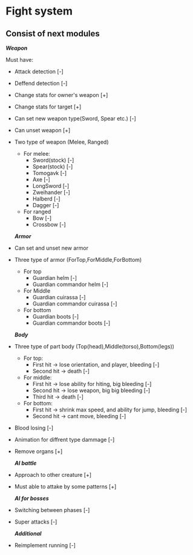 # Fight system

## Consist of next modules

   ***Weapon***

Must have:

* Attack detection [-]
* Deffend detection [-]
* Change stats for owner's weapon [+]
* Change stats for target [+]
* Can set new weapon type(Sword, Spear etc.) [-]
* Can unset weapon [+]
* Two type of weapon (Melee, Ranged)
  * For melee:
    * Sword(stock) [-]
    * Spear(stock) [-]
    * Tomogavk [-]
    * Axe [-]
    * LongSword [-]
    * Zweihander [-]
    * Halberd [-]
    * Dagger [-]
  * For ranged
    * Bow [-]
    * Crossbow [-]

   ***Armor***

* Can set and unset new armor
* Three type of armor (ForTop,ForMiddle,ForBottom)
  * For top
    * Guardian helm [-]
    * Guardian commandor helm [-]
  * For Middle
    * Guardian cuirassa [-]
    * Guardian commandor cuirassa [-]
  * For bottom
    * Guardian boots [-]
    * Guardian commandor boots [-]

   ***Body***

* Three type of part body (Top(head),Middle(torso),Bottom(legs))
  * For top:
    * First hit -> lose orientation, and player, bleeding [-]
    * Second hit -> death [-]
  * For middle:
    * First hit -> lose ability for hiting, big bleeding [-]
    * Second hit -> lose weapon, big big bleeding [-]
    * Third hit  -> death [-]
  * For bottom:
    * First hit -> shrink max speed, and ability for jump, bleeding [-]
    * Second hit -> cant move, bleeding [-]
* Blood losing [-]
* Animation for diffrent type dammage [-]
* Remove organs [+]

   ***AI battle***

* Approach to other creature [+]
* Must able to attake by some patterns [+]

   ***AI for bosses***

* Switching between phases [-]
* Super attacks [-]

   ***Additional***
* Reimplement running [-]